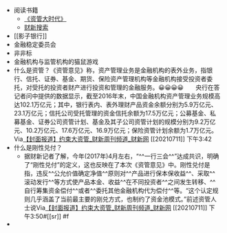 - 阅读书籍
    - [《资管大时代》](https://www.dedao.cn/reader?id=EJmMZXq1b8qOpBlD69XAdP7LEGaKJWEN2q3xRnme5vrVzo4QMZYgNyk2jNA5467K)
    - [财新搜索](https://search.caixin.com/newsearch/search?special=false&keyword=%E8%B5%84%E7%AE%A1%E6%96%B0%E8%A7%84&channel=&type=1&sort=1&time=&startDate=&endDate=&page=61)
- [[影子银行]]
- 金融稳定委员会
- 非非标
- 金融机构与监管机构的猫鼠游戏
- 什么是资管？《资管意见》称，资产管理业务是金融机构的表外业务，指银行、信托、证券、基金、期货、保险资产管理机构等金融机构接受投资者委托，对受托的投资者财产进行投资和管理的金融服务。😀😀😀😀　　央行在答记者问中提供的数据显示，截至2016年末，中国金融机构资产管理业务规模高达102.1万亿元；其中，银行表内、表外理财产品资金余额分别为5.9万亿元、23.1万亿元；信托公司受托管理的资金信托余额为17.5万亿元；公募基金、私募基金、证券公司资管计划、基金及其子公司资管计划的规模分别为9.2万亿元、10.2万亿元、17.6万亿元、16.9万亿元；保险资管计划余额为1.7万亿元。Via[【封面报道】约束大资管_财新周刊频道_财新网](https://weekly.caixin.com/2017-11-24/101175655.html) [[20210711]] 下午3:42
- 什么是刚性兑付？
    - 据财新记者了解，今年(2017年)4月左右，“^^一行三会^^”达成共识，明确了“刚性兑付”的定义，这也反映在了本次《资管意见》中。刚性兑付是指，违反^^公允价值确定净值^^原则对^^产品进行保本保收益^^、采取^^滚动发行^^等方式使产品本金、收益^^在不同投资者^^之间发生转移、^^自行筹集资金偿付^^或者^^委托其他金融机构代为偿付^^等。“这个认定规则几乎涵盖了当前最主要的刚兑方式，也制约了资金池模式。”前述资管人士说Via[【封面报道】约束大资管_财新周刊频道_财新网](https://weekly.caixin.com/2017-11-24/101175655.html?p6) [[20210711]] 下午3:50#[[sr]] #f
- 
